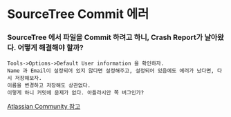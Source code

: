 # SourceTree Commit 에러

### SourceTree 에서 파일을 Commit 하려고 하니, Crash Report가 날아왔다. 어떻게 해결해야 할까?
```
Tools->Options->Default User information 을 확인하자.
Name 과 Email이 설정되어 있지 않다면 설정해주고, 설정되어 있음에도 에러가 났다면, 다시 저장해보자.
이름을 변경하고 저장해도 상관없다.
이렇게 하니 커밋에 문제가 없다. 아틀라시안 쪽 버그인가?
```
[Atlassian Community 참고](https://community.atlassian.com/t5/Sourcetree-questions/SourceTree-crash-on-commit/qaq-p/1196157?tempId=eyJvaWRjX2NvbnNlbnRfbGFuZ3VhZ2VfdmVyc2lvbiI6IjEuMCIsIm9pZGNfY29uc2VudF9ncmFudGVkX2F0IjoxNTc1NzA3MjQzMjAxfQ%3D%3D)

